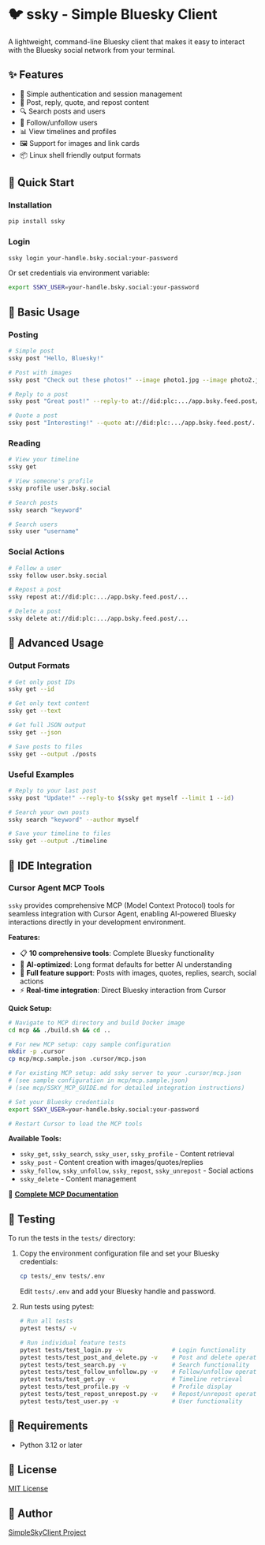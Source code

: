 # 🐦 ssky - Simple Bluesky Client

A lightweight, command-line Bluesky client that makes it easy to interact with the Bluesky social network from your terminal.

## ✨ Features

- 🔑 Simple authentication and session management
- 📝 Post, reply, quote, and repost content
- 🔍 Search posts and users
- 👥 Follow/unfollow users
- 📊 View timelines and profiles
- 🖼️ Support for images and link cards
- 📦 Linux shell friendly output formats

## 🚀 Quick Start

### Installation

```bash
pip install ssky
```

### Login

```bash
ssky login your-handle.bsky.social:your-password
```

Or set credentials via environment variable:
```bash
export SSKY_USER=your-handle.bsky.social:your-password
```

## 📖 Basic Usage

### Posting

```bash
# Simple post
ssky post "Hello, Bluesky!"

# Post with images
ssky post "Check out these photos!" --image photo1.jpg --image photo2.jpg

# Reply to a post
ssky post "Great post!" --reply-to at://did:plc:.../app.bsky.feed.post/...

# Quote a post
ssky post "Interesting!" --quote at://did:plc:.../app.bsky.feed.post/...
```

### Reading

```bash
# View your timeline
ssky get

# View someone's profile
ssky profile user.bsky.social

# Search posts
ssky search "keyword"

# Search users
ssky user "username"
```

### Social Actions

```bash
# Follow a user
ssky follow user.bsky.social

# Repost a post
ssky repost at://did:plc:.../app.bsky.feed.post/...

# Delete a post
ssky delete at://did:plc:.../app.bsky.feed.post/...
```

## 🔧 Advanced Usage

### Output Formats

```bash
# Get only post IDs
ssky get --id

# Get only text content
ssky get --text

# Get full JSON output
ssky get --json

# Save posts to files
ssky get --output ./posts
```

### Useful Examples

```bash
# Reply to your last post
ssky post "Update!" --reply-to $(ssky get myself --limit 1 --id)

# Search your own posts
ssky search "keyword" --author myself

# Save your timeline to files
ssky get --output ./timeline
```

## 🤖 IDE Integration

### Cursor Agent MCP Tools

`ssky` provides comprehensive MCP (Model Context Protocol) tools for seamless integration with Cursor Agent, enabling AI-powered Bluesky interactions directly in your development environment.

**Features:**
- 📋 **10 comprehensive tools**: Complete Bluesky functionality
- 🤖 **AI-optimized**: Long format defaults for better AI understanding  
- 🔧 **Full feature support**: Posts with images, quotes, replies, search, social actions
- ⚡ **Real-time integration**: Direct Bluesky interaction from Cursor

**Quick Setup:**
```bash
# Navigate to MCP directory and build Docker image
cd mcp && ./build.sh && cd ..

# For new MCP setup: copy sample configuration
mkdir -p .cursor
cp mcp/mcp.sample.json .cursor/mcp.json

# For existing MCP setup: add ssky server to your .cursor/mcp.json
# (see sample configuration in mcp/mcp.sample.json)
# (see mcp/SSKY_MCP_GUIDE.md for detailed integration instructions)

# Set your Bluesky credentials
export SSKY_USER=your-handle.bsky.social:your-password

# Restart Cursor to load the MCP tools
```

**Available Tools:**
- `ssky_get`, `ssky_search`, `ssky_user`, `ssky_profile` - Content retrieval
- `ssky_post` - Content creation with images/quotes/replies
- `ssky_follow`, `ssky_unfollow`, `ssky_repost`, `ssky_unrepost` - Social actions
- `ssky_delete` - Content management

📖 **[Complete MCP Documentation](mcp/SSKY_MCP_GUIDE.md)**

## 🧪 Testing

To run the tests in the `tests/` directory:

1. Copy the environment configuration file and set your Bluesky credentials:
   ```bash
   cp tests/_env tests/.env
   ```
   Edit `tests/.env` and add your Bluesky handle and password.

2. Run tests using pytest:
   ```bash
   # Run all tests
   pytest tests/ -v
   
   # Run individual feature tests
   pytest tests/test_login.py -v              # Login functionality
   pytest tests/test_post_and_delete.py -v    # Post and delete operations
   pytest tests/test_search.py -v             # Search functionality
   pytest tests/test_follow_unfollow.py -v    # Follow/unfollow operations
   pytest tests/test_get.py -v                # Timeline retrieval
   pytest tests/test_profile.py -v            # Profile display
   pytest tests/test_repost_unrepost.py -v    # Repost/unrepost operations
   pytest tests/test_user.py -v               # User functionality
   ```

## 📝 Requirements

- Python 3.12 or later

## 📜 License

[MIT License](LICENSE)

## 👥 Author

[SimpleSkyClient Project](https://github.com/simpleskyclient)
